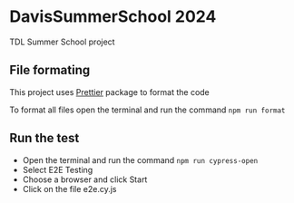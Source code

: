 # DavisSummerSchool 2024

TDL Summer School project

## File formating

This project uses [Prettier](https://www.npmjs.com/package/prettier) package to format the code

To format all files open the terminal and run the command `npm run format`

## Run the test

- Open the terminal and run the command `npm run cypress-open`
- Select E2E Testing
- Choose a browser and click Start
- Click on the file e2e.cy.js